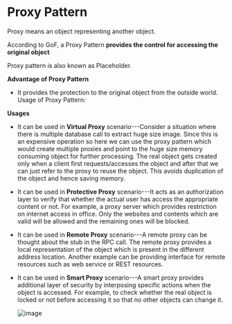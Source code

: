 # Proxy Pattern

Proxy means an object representing another object.

According to GoF, a Proxy Pattern **provides the control for accessing the original object**

Proxy pattern is also known as Placeholder.

**Advantage of Proxy Pattern**

- It provides the protection to the original object from the outside world. Usage of Proxy Pattern:

**Usages**

- It can be used in **Virtual Proxy** scenario---Consider a situation where there is multiple database call to extract
  huge size image. Since this is an expensive operation so here we can use the proxy pattern which would create multiple
  proxies and point to the huge size memory consuming object for further processing. The real object gets created only
  when a client first requests/accesses the object and after that we can just refer to the proxy to reuse the object.
  This avoids duplication of the object and hence saving memory.
- It can be used in **Protective Proxy** scenario---It acts as an authorization layer to verify that whether the actual
  user has access the appropriate content or not. For example, a proxy server which provides restriction on internet
  access in office. Only the websites and contents which are valid will be allowed and the remaining ones will be
  blocked.
- It can be used in **Remote Proxy** scenario---A remote proxy can be thought about the stub in the RPC call. The remote
  proxy provides a local representation of the object which is present in the different address location. Another
  example can be providing interface for remote resources such as web service or REST resources.
- It can be used in **Smart Proxy** scenario---A smart proxy provides additional layer of security by interposing
  specific actions when the object is accessed. For example, to check whether the real object is locked or not before
  accessing it so that no other objects can change it.
  
  ![image](https://user-images.githubusercontent.com/8271393/129239785-dd6d6264-85a1-442b-85ff-03f3dc43b8cd.png)

